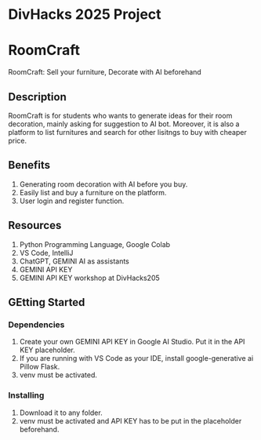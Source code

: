 # DivHacks 2025 Project
# RoomCraft
RoomCraft: Sell your furniture, Decorate with AI beforehand

## Description
RoomCraft is for students who wants to generate ideas for
their room decoration, mainly asking for suggestion to 
AI bot. Moreover, it is also a platform to list furnitures
and search for other lisitngs to buy with cheaper price.

## Benefits
1. Generating room decoration with AI before you buy.
2. Easily list and buy a furniture on the platform.
3. User login and register function.

## Resources
1. Python Programming Language, Google Colab
2. VS Code, IntelliJ
3. ChatGPT, GEMINI AI as assistants
4. GEMINI API KEY
5. GEMINI API KEY workshop at DivHacks205

## GEtting Started
### Dependencies
1. Create your own GEMINI API KEY in Google AI Studio. Put it in the API KEY placeholder.
2. If you are running with VS Code as your IDE, install google-generative ai Pillow Flask.
3. venv must be activated.

### Installing
1. Download it to any folder.
2. venv must be activated and API KEY has to be put in the placeholder beforehand.
